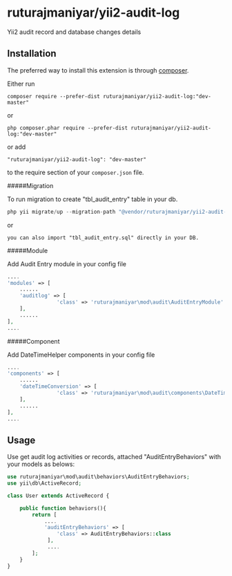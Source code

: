 ruturajmaniyar/yii2-audit-log
=============================
Yii2 audit record and database changes details 

Installation
------------

The preferred way to install this extension is through [composer](http://getcomposer.org/download/).

Either run

```
composer require --prefer-dist ruturajmaniyar/yii2-audit-log:"dev-master"
```
or

```
php composer.phar require --prefer-dist ruturajmaniyar/yii2-audit-log:"dev-master"
```

or add

```
"ruturajmaniyar/yii2-audit-log": "dev-master"
```

to the require section of your `composer.json` file.

#####Migration

To run migration to create "tbl_audit_entry" table in your db.

```php
php yii migrate/up --migration-path "@vendor/ruturajmaniyar/yii2-audit-log/src/migrations/"
```
or
```
you can also import "tbl_audit_entry.sql" directly in your DB.
```

#####Module

Add Audit Entry module in your config file

```php
....
'modules' => [
    ......
    'auditlog' => [
                'class' => 'ruturajmaniyar\mod\audit\AuditEntryModule'
    ],
    ......
],
....
```

#####Component

Add DateTimeHelper components in your config file

```php
....
'components' => [
    ......
    'dateTimeConversion' => [
                'class' => 'ruturajmaniyar\mod\audit\components\DateTimeHelper'
    ],
    ......
],
....
```
Usage
-----

Use get audit log activities or records, attached "AuditEntryBehaviors" with your models as belows:

```php
use ruturajmaniyar\mod\audit\behaviors\AuditEntryBehaviors;
use yii\db\ActiveRecord;

class User extends ActiveRecord {

    public function behaviors(){
        return [ 
            ....
            'auditEntryBehaviors' => [
                'class' => AuditEntryBehaviors::class
             ],
             ....
        ];
    }
}
```
